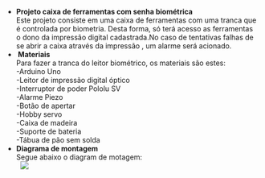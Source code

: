 <ul>
<li><strong>Projeto caixa de ferramentas com senha biom&eacute;trica</strong><br /> Este projeto consiste em uma caixa de ferramentas com uma tranca que &eacute; controlada por biometria. Desta forma, s&oacute; ter&aacute; acesso as ferramentas o dono da impress&atilde;o digital cadastrada.No caso de tentativas falhas de se abrir a caixa atrav&eacute;s da impress&atilde;o , um alarme ser&aacute; acionado.&nbsp;</li>
<li><strong>&nbsp;Materiais</strong><br /> Para fazer a tranca do leitor biom&eacute;trico, os materiais s&atilde;o estes:<br />-Arduino Uno<br />-Leitor de impress&atilde;o digital &oacute;ptico<br />-Interruptor de poder Pololu SV<br />-Alarme Piezo<br />-Bot&atilde;o de apertar<br />-Hobby servo<br />-Caixa de madeira <br />-Suporte de bateria <br />-T&aacute;bua de p&atilde;o sem solda</li>
<li><strong>Diagrama de montagem</strong><br />Segue abaixo o diagram de motagem:&nbsp; &nbsp; &nbsp; &nbsp; &nbsp; &nbsp; &nbsp; &nbsp; &nbsp; &nbsp; &nbsp; &nbsp; &nbsp; &nbsp; &nbsp; &nbsp; &nbsp; &nbsp; &nbsp; &nbsp; &nbsp; &nbsp; &nbsp; &nbsp; &nbsp; &nbsp; &nbsp; &nbsp; &nbsp; &nbsp;&nbsp;<img src="https://www.grantgibson.co.uk/wp-content/uploads/2013/09/ewans-box_bb-1024x820.jpg" /></li>
</ul>
<p>&nbsp;</p>
